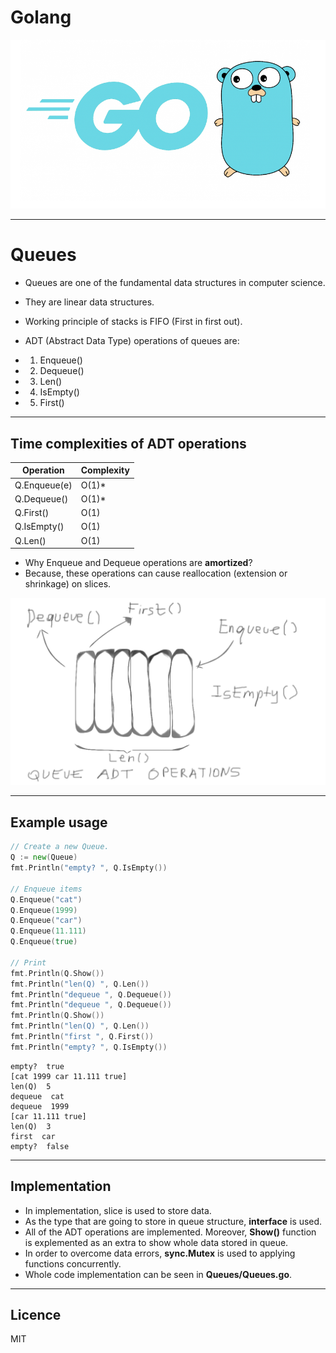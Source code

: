 # Golang

![Golang Image](golang.png)

---------------------------------------------------------------------

# Queues

* Queues are one of the fundamental data structures in computer science.
* They are linear data structures.
* Working principle of stacks is FIFO (First in first out).

* ADT (Abstract Data Type) operations of queues are:
* 1. Enqueue()
* 2. Dequeue()
* 3. Len()
* 4. IsEmpty()
* 5. First()
----------------------------------------------------------
## Time complexities of ADT operations

| **Operation** | **Complexity** |
| ------------- | -------------- |
| Q.Enqueue(e)  | O(1)*          |
| Q.Dequeue()   | O(1)*          |
| Q.First()     | O(1)           |
| Q.IsEmpty()   | O(1)           |
| Q.Len()       | O(1)           |

* Why Enqueue and Dequeue operations are **amortized**?
* Because, these operations can cause reallocation (extension or shrinkage) on slices.



![Queue Image](queue.png)

------------------------------------------------------------

## Example usage

```go
// Create a new Queue.
Q := new(Queue)
fmt.Println("empty? ", Q.IsEmpty())
	
// Enqueue items
Q.Enqueue("cat")
Q.Enqueue(1999)
Q.Enqueue("car")
Q.Enqueue(11.111)
Q.Enqueue(true)
	
// Print
fmt.Println(Q.Show())
fmt.Println("len(Q) ", Q.Len())
fmt.Println("dequeue ", Q.Dequeue())
fmt.Println("dequeue ", Q.Dequeue())
fmt.Println(Q.Show())
fmt.Println("len(Q) ", Q.Len())
fmt.Println("first ", Q.First())
fmt.Println("empty? ", Q.IsEmpty())
```

```[console]
empty?  true
[cat 1999 car 11.111 true]
len(Q)  5
dequeue  cat
dequeue  1999
[car 11.111 true]
len(Q)  3
first  car
empty?  false
```
--------------------------------------------------

## Implementation

* In implementation, slice is used to store data.
* As the type that are going to store in queue structure, **interface** is used.
* All of the ADT operations are implemented. Moreover, **Show()** function is explemented as an extra to show whole data stored in queue.
* In order to overcome data errors, **sync.Mutex** is used to applying functions concurrently.
* Whole code implementation can be seen in **Queues/Queues.go**.
------------------------------------------------------

## Licence

MIT
